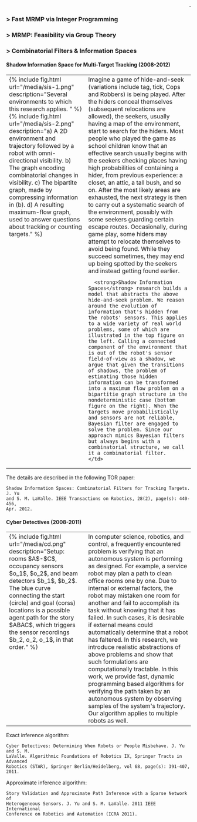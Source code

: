 <div style="text-align: right">
  <a href="https://scholar.google.com/citations?user=jkRa2LEAAAAJ&hl=en"><span style="color:blue">&nbsp;</span></a>
</div>


### &#62; Fast MRMP via Integer Programming 

### &#62; MRMP: Feasibility via Group Theory

### &#62; Combinatorial Filters & Information Spaces

#### Shadow Information Space for Multi-Target Tracking (2008-2012)  

<table border="0"  style="border: none!important; vertical-align:top;">
  <tr style="border: none!important;">
    <td width="200px" style="border: none!important;  vertical-align:top;">
      {% include fig.html url="/media/sis-1.png" description="Several environments to which this research applies. " %}  
      {% include fig.html url="/media/sis-2.png" description="a) A 2D environment and trajectory followed by a robot with omni-directional visibility. b) The graph encoding combinatorial changes in visibility. c) The bipartite graph, made by compressing information in (b). d) A resulting maximum-flow graph, used to answer questions about tracking or counting targets." %}  
    </td>
    <td style="border: none!important; vertical-align:top;">
Imagine a game of hide-and-seek (variations include tag, tick, Cops and Robbers) is being played. After the hiders conceal themselves (subsequent relocations are allowed), the seekers, usually having a map of the environment, start to search for the hiders. Most people who played the game as school children know that an effective search usually begins with the seekers checking places having high probabilities of containing a hider, from previous experience: a closet, an attic, a tall bush, and so on. After the most likely areas are exhausted, the next strategy is then to carry out a systematic search of the environment, possibly with some seekers guarding certain escape routes. Occasionally, during game play, some hiders may attempt to relocate themselves to avoid being found. While they succeed sometimes, they may end up being spotted by the seekers and instead getting found earlier.

      <strong>Shadow Information Spaces</strong> research builds a model that abstracts the above hide-and-seek problem. We reason around the evolution of information that's hidden from the robots' sensors. This applies to a wide variety of real world problems, some of which are illustrated in the top figure on the left. Calling a connected component of the environment that is out of the robot's sensor field-of-view as a shadow, we argue that given the transitions of shadows, the problem of estimating those hidden information can be transformed into a maximum flow problem on a bipartitie graph structure in the nondeterministic case (bottom figure on the right). When the targets move probabilistically and sensors are not reliable, Bayesian filter are engaged to solve the problem. Since our approach mimics Bayesian filters but always begins with a combinatorial structure, we call it a combinatorial filter. 
    </td>
  </tr>
</table>

The details are described in the following TOR paper:
```
Shadow Information Spaces: Combinatorial Filters for Tracking Targets. J. Yu 
and S. M. LaValle. IEEE Transactions on Robotics, 28(2), page(s): 440-456, 
Apr. 2012.
```

#### Cyber Detectives (2008-2011)  

<table border="0"  style="border: none!important; vertical-align:top;">
  <tr style="border: none!important;">
    <td width="200px" style="border: none!important;  vertical-align:top;">
      {% include fig.html url="/media/cd.png" description="Setup: rooms $A$-$C$, occupancy sensors $o_1$, $o_2$, and beam detectors $b_1$, $b_2$. The blue curve connecting the start (circle) and goal (corss) locations is a possible agent path for the story $ABAC$, which triggers the sensor recordings $b_2, o_2, o_1$, in that order." %}  
    </td>
    <td style="border: none!important; vertical-align:top;">
       In computer science, robotics, and control, a frequently encountered problem is verifying that an autonomous system is performing as designed. For example, a service robot may plan a path to clean office rooms one by one. Due to internal or external factors, the robot may mistaken one room for another and fail to accomplish its task without knowing that it has failed. In such cases, it is desirable if external means could automatically determine that a robot has faltered. In this research, we introduce realistic abstractions of above problems and show that such formulations are computationally tractable. In this work, we provide fast, dynamic programming based algorithms for verifying the path taken by an autonomous system by observing samples of the system's trajectory. Our algorithm applies to multiple robots as well. 
    </td>
  </tr>
</table>

Exact inference algorithm:
```
Cyber Detectives: Determining When Robots or People Misbehave. J. Yu and S. M. 
LaValle. Algorithmic Foundations of Robotics IX, Springer Tracts in Advanced 
Robotics (STAR), Springer Berlin/Heidelberg, vol 68, page(s): 391-407, 2011.
```

Approximate inference algorithm:
```
Story Validation and Approximate Path Inference with a Sparse Network of 
Heterogeneous Sensors. J. Yu and S. M. LaValle. 2011 IEEE International 
Conference on Robotics and Automation (ICRA 2011).
```

